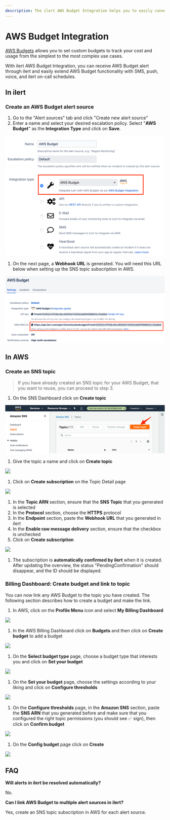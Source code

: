 ```yaml
---
description: The ilert AWS Budget Integration helps you to easily connect ilert with AWS.
---
```


# AWS Budget Integration

[AWS Budgets](https://aws.amazon.com/aws-cost-management/aws-budgets/) allows you to set custom budgets to track your cost and usage from the simplest to the most complex use cases.

With ilert AWS Budget Integration, you can receive AWS Budget alert through ilert and easily extend AWS Budget functionality with SMS, push, voice, and ilert on-call schedules.

## In ilert <a href="#in-ilert" id="in-ilert"></a>

### Create an AWS Budget alert source <a href="#create-alert-source" id="create-alert-source"></a>

1. Go to the "Alert sources" tab and click "Create new alert source"
2. Enter a name and select your desired escalation policy. Select "**AWS Budget**" as the **Integration Type** and click on **Save**.

![](<../.gitbook/assets/iLert (8).png>)

1. On the next page, a **Webhook URL** is generated. You will need this URL below when setting up the SNS topic subscription in AWS.

![](<../.gitbook/assets/iLert (9).png>)

## In AWS

### Create an SNS topic <a href="#create-sns-topic" id="create-sns-topic"></a>

> If you have already created an SNS topic for your AWS Budget, that you want to reuse, you can proceed to step 3.

1. On the SNS Dashboard click on **Create topic**

![](../.gitbook/assets/awsphd0.png)

1. Give the topic a name and click on **Create topic**

![](../.gitbook/assets/Simple\_Notification\_Service.png)

1. Click on **Create subscription** on the Topic Detail page

![](<../.gitbook/assets/Simple\_Notification\_Service (1).png>)

1. In the **Topic ARN** section, ensure that the **SNS Topic** that you generated is selected
2. In the **Protocol** section, choose the **HTTPS** protocol
3. In the **Endpoint** section, paste the **Webhook URL** that you generated in ilert
4. In the **Enable raw message delivery** section, ensure that the checkbox is unchecked
5. Click on **Create subscription**

![](<../.gitbook/assets/Simple\_Notification\_Service (2).png>)

1. The subscription is **automatically confirmed by ilert** when it is created. After updating the overview, the status "PendingConfirmation" should disappear, and the ID should be displayed.

### Billing Dashboard: Create budget and link to topic <a href="#create-phd-rule" id="create-phd-rule"></a>

You can now link any AWS Budget to the topic you have created. The following section describes how to create a budget and make the link.

1. In AWS, click on the **Profile Menu** icon and select **My Billing Dashboard**

![](<../.gitbook/assets/Simple\_Notification\_Service (3).png>)

1. In the AWS Billing Dashboard click on **Budgets** and then click on **Create budget** to add a budget

![](<../.gitbook/assets/Billing\_Management\_Console (1).png>)

1. On the **Select budget type** page, choose a budget type that interests you and click on **Set your budget**

![](<../.gitbook/assets/Billing\_Management\_Console (2).png>)

1. On the **Set your budget** page, choose the settings according to your liking and click on **Configure thresholds**

![](<../.gitbook/assets/Billing\_Management\_Console (3).png>)

1. On the **Configure thresholds** page, in the **Amazon SNS** section, paste the **SNS ARN** that you generated before and make sure that you configured the right topic permissions (you should see ✅ sign), then click on **Confirm budget**

![](<../.gitbook/assets/Billing\_Management\_Console (4).png>)

1. On the **Config budget** page click on **Create**

![](<../.gitbook/assets/Billing\_Management\_Console (6).png>)

## FAQ <a href="#faq" id="faq"></a>

**Will alerts in ilert be resolved automatically?**

No.

**Can I link AWS Budget to multiple alert sources in ilert?**

Yes, create an SNS topic subscription in AWS for each alert source.
